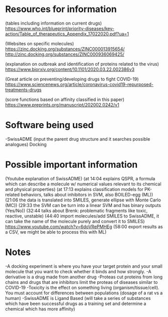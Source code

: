 # Resources for information
(tables including information on current drugs)
https://www.who.int/blueprint/priority-diseases/key-action/Table_of_therapeutics_Appendix_17022020.pdf?ua=1

(Websites on specific molecules)
https://zinc.docking.org/substances/ZINC000013915654/
http://zinc.docking.org/substances/ZINC000936069425/

(explanation on outbreak and identification of proteins related to the virus)
https://www.biorxiv.org/content/10.1101/2020.03.22.002386v3

(Great article on preventing/developing drugs to fight COVID-19)
https://www.sciencenews.org/article/coronavirus-covid19-repurposed-treatments-drugs

(score functions based on affinity classified in this paper)
https://www.preprints.org/manuscript/202002.0242/v1
# Software being used
-SwissADME (input the parent drug structure and it searches possible analogues) Docking

# Possible important information
(Youtube explanation of SwissADME)
(at 14:04 explains QSPR, a formula which can describe a molecule w/ numerical values relevant to its chemical and physical properties)
(at 17:13 explains classification models for PK-related behaviors, talks about inhibitors in SVM, also BOILED-egg (ML))
(21:06 the data is translated into SMILES, generate ellipse with Monte Carlo (MC))
(29:33 the SVM can be turn into a linear SVM and has binary outputs (Yes/No))
(32:44 talks about Brenk: problematic fragments like toxic, reactive, unstable)
(44:40 import molecules/add SMILES to SwissADME, it can take the name of the molecule purely and convert it to SMILES)
https://www.youtube.com/watch?v=6doVRePMHEg
(58:00 export results as a CSV, we might be able to process this with ML)

# Notes
-A docking experiment is where you have your target protein and your small molecule that you want to check whether it binds and how strongly.
-A derivative is a drug made from another drug
-Proteas cut proteins from long chains and drugs that are inhibitors limit the proteas of diseases similar to COVID-19
-Toxicity is the effect on something living (organism/tissue/cell). You must account for differences between populations (dosage of a rat vs a human)
-SwissADME is Ligand Based (will take a series of substances which have been successful drugs as a training set and determine a chemical which has more affinity)

